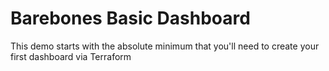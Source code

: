 # Barebones Basic Dashboard

This demo starts with the absolute minimum that you'll need to create your first dashboard via Terraform